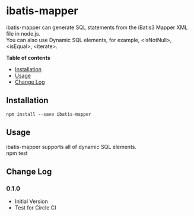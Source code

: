 # ibatis-mapper #

ibatis-mapper can generate SQL statements from the iBatis3 Mapper XML file in node.js. <br>
You can also use Dynamic SQL elements, for example, &lt;isNotNull&gt;, &lt;isEqual&gt;, &lt;iterate&gt;.

__Table of contents__

 - [Installation](#installation)
 - [Usage](#usage)
 - [Change Log](#change-log)

## Installation ##

```
npm install --save ibatis-mapper
```

## Usage ##
ibatis-mapper supports all of dynamic SQL elements.<br>
npm test

## Change Log ##

### 0.1.0 ###

* Initial Version
* Test for Circle CI
